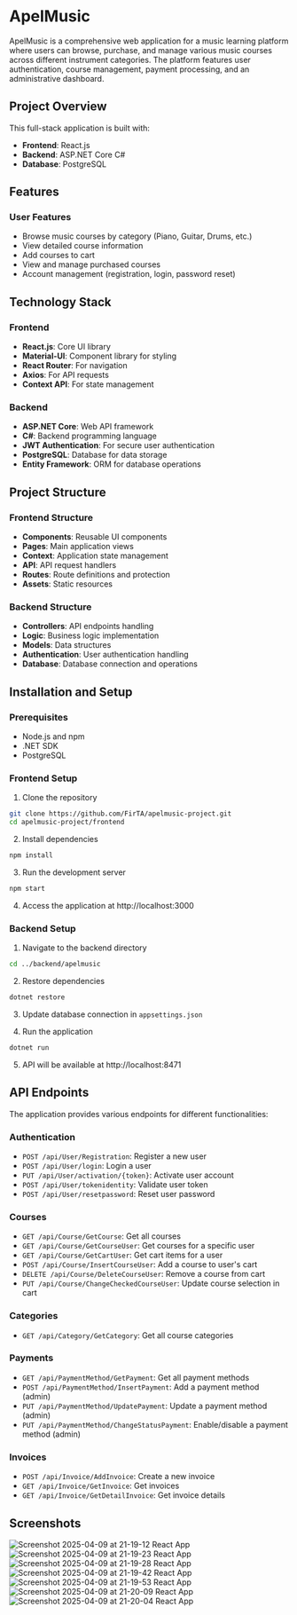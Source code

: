 # ApelMusic

ApelMusic is a comprehensive web application for a music learning platform where users can browse, purchase, and manage various music courses across different instrument categories. The platform features user authentication, course management, payment processing, and an administrative dashboard.



## Project Overview

This full-stack application is built with:

- **Frontend**: React.js
- **Backend**: ASP.NET Core C#
- **Database**: PostgreSQL

## Features

### User Features
- Browse music courses by category (Piano, Guitar, Drums, etc.)
- View detailed course information 
- Add courses to cart
- View and manage purchased courses
- Account management (registration, login, password reset)


## Technology Stack

### Frontend
- **React.js**: Core UI library
- **Material-UI**: Component library for styling
- **React Router**: For navigation
- **Axios**: For API requests
- **Context API**: For state management

### Backend
- **ASP.NET Core**: Web API framework
- **C#**: Backend programming language
- **JWT Authentication**: For secure user authentication
- **PostgreSQL**: Database for data storage
- **Entity Framework**: ORM for database operations

## Project Structure

### Frontend Structure
- **Components**: Reusable UI components
- **Pages**: Main application views
- **Context**: Application state management
- **API**: API request handlers
- **Routes**: Route definitions and protection
- **Assets**: Static resources

### Backend Structure
- **Controllers**: API endpoints handling
- **Logic**: Business logic implementation
- **Models**: Data structures
- **Authentication**: User authentication handling
- **Database**: Database connection and operations

## Installation and Setup

### Prerequisites
- Node.js and npm
- .NET SDK
- PostgreSQL

### Frontend Setup
1. Clone the repository
```bash
git clone https://github.com/FirTA/apelmusic-project.git
cd apelmusic-project/frontend
```

2. Install dependencies
```bash
npm install
```

3. Run the development server
```bash
npm start
```

4. Access the application at http://localhost:3000

### Backend Setup
1. Navigate to the backend directory
```bash
cd ../backend/apelmusic
```

2. Restore dependencies
```bash
dotnet restore
```

3. Update database connection in `appsettings.json`

4. Run the application
```bash
dotnet run
```

5. API will be available at http://localhost:8471

## API Endpoints

The application provides various endpoints for different functionalities:

### Authentication
- `POST /api/User/Registration`: Register a new user
- `POST /api/User/login`: Login a user
- `PUT /api/User/activation/{token}`: Activate user account
- `POST /api/User/tokenidentity`: Validate user token
- `POST /api/User/resetpassword`: Reset user password

### Courses
- `GET /api/Course/GetCourse`: Get all courses
- `GET /api/Course/GetCourseUser`: Get courses for a specific user
- `GET /api/Course/GetCartUser`: Get cart items for a user
- `POST /api/Course/InsertCourseUser`: Add a course to user's cart
- `DELETE /api/Course/DeleteCourseUser`: Remove a course from cart
- `PUT /api/Course/ChangeCheckedCourseUser`: Update course selection in cart

### Categories
- `GET /api/Category/GetCategory`: Get all course categories

### Payments
- `GET /api/PaymentMethod/GetPayment`: Get all payment methods
- `POST /api/PaymentMethod/InsertPayment`: Add a payment method (admin)
- `PUT /api/PaymentMethod/UpdatePayment`: Update a payment method (admin)
- `PUT /api/PaymentMethod/ChangeStatusPayment`: Enable/disable a payment method (admin)

### Invoices
- `POST /api/Invoice/AddInvoice`: Create a new invoice
- `GET /api/Invoice/GetInvoice`: Get invoices
- `GET /api/Invoice/GetDetailInvoice`: Get invoice details

## Screenshots
![Screenshot 2025-04-09 at 21-19-12 React App](https://github.com/user-attachments/assets/0324393f-830f-4df0-94be-348223112ce0)
![Screenshot 2025-04-09 at 21-19-23 React App](https://github.com/user-attachments/assets/1b674755-8e47-4188-9d51-5c540ce30f68)
![Screenshot 2025-04-09 at 21-19-28 React App](https://github.com/user-attachments/assets/5e473932-beaf-4631-8535-abb9fe9664bc)
![Screenshot 2025-04-09 at 21-19-42 React App](https://github.com/user-attachments/assets/696f217f-dc92-473d-957e-579bfd50cb2f)
![Screenshot 2025-04-09 at 21-19-53 React App](https://github.com/user-attachments/assets/54dcfa16-8898-43f1-95b9-1e0e8700fb93)
![Screenshot 2025-04-09 at 21-20-09 React App](https://github.com/user-attachments/assets/aaded384-d8de-4fed-90b1-9d7ab51739f0)
![Screenshot 2025-04-09 at 21-20-04 React App](https://github.com/user-attachments/assets/3d9c940a-2566-4358-bcb9-3f0d6c7af6ad)


